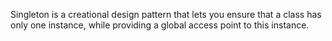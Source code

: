   Singleton is a creational design pattern that lets you ensure that a class has only one instance, 
 while providing a global access point to this instance.
